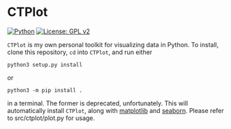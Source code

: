 # CTPlot
[![Python](https://img.shields.io/badge/Python-3.10+-brightgreen.svg)](https://www.python.org)
[![License: GPL v2](https://img.shields.io/badge/license-MIT-blue)](https://github.com/ctpeterson/CTPlot/blob/main/LICENSE)

`CTPlot` is my own personal toolkit for visualizing data in Python. To install, clone this repository, `cd` into `CTPlot`, and run either
```
python3 setup.py install
```
or
```
python3 -m pip install .
```
in a terminal. The former is deprecated, unfortunately. This will automatically install `CTPlot`, along with [matplotlib](https://github.com/matplotlib/matplotlib) and [seaborn](https://github.com/mwaskom/seaborn). Please refer to src/ctplot/plot.py for usage.
